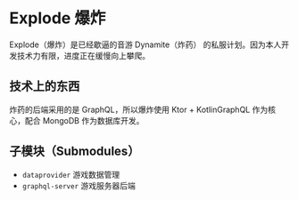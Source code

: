 # Explode 爆炸

Explode（爆炸）是已经歇逼的音游 Dynamite（炸药） 的私服计划。因为本人开发技术力有限，进度正在缓慢向上攀爬。

## 技术上的东西

炸药的后端采用的是 GraphQL，所以爆炸使用 Ktor + KotlinGraphQL 作为核心，配合 MongoDB 作为数据库开发。

## 子模块（Submodules）

- `dataprovider` 游戏数据管理
- `graphql-server` 游戏服务器后端